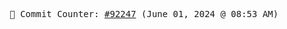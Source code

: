 <p align="center">
    <samp>
        📮 Commit Counter: <a href="https://github.com/Javascript-void0/Javascript-void0/commits/main">#92247</a> (June 01, 2024 @ 08:53 AM)
    </samp>
</p>